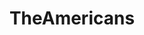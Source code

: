 ---
title: TheAmericans
crosslinks:
- autotldr
- coolguides
- AMAAggregator
- Alonetv
- IAmA
- Jeopardy
- unexpectedstarwars
- todayilearned
- martialarts
- KimmySchmidt
---
